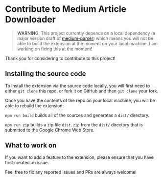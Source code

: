 # Contribute to Medium Article Downloader

> **WARNING**: This project currently depends on a local dependency (a major version draft of [medium-parser](https://github.com/gunar/medium-parser)) which means you will not be able to build the extension at the moment on your local machine. I am working on fixing this at the moment!

Thank you for considering to contribute to this project!

## Installing the source code

To install the extension via the source code locally, you will first need to either `git clone` this repo, or fork it on GitHub and then `git clone` your fork.

Once you have the contents of the repo on your local machine, you will be able to rebuild the extension:

`npm run build` builds all of the sources and generates a `dist/` directory.

`npm run zip` builds a zip file `dist.zip` from the `dist/` directory that is submitted to the Google Chrome Web Store.

## What to work on

If you want to add a feature to the extension, please ensure that you have first created an issue.

Feel free to fix any reported issues and PRs are always welcome!